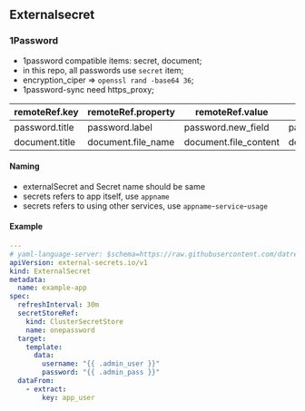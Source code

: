 ## Externalsecret

### 1Password

- 1password compatible items: secret, document;
- in this repo, all passwords use `secret` item;
- encryption_ciper => `openssl rand -base64 36`;
- 1password-sync need https_proxy;

| remoteRef.key  | remoteRef.property | remoteRef.value       | ignored                     |
| -------------- | ------------------ | --------------------- | --------------------------- |
| password.title | password.label     | password.new_field    | password.section/notes/tags |
| document.title | document.file_name | document.file_content | document.section/notes/tags |

#### Naming

- externalSecret and Secret name should be same
- secrets refers to app itself, use `appname`
- secrets refers to using other services, use `appname`-`service`-`usage`

#### Example

```yaml
---
# yaml-language-server: $schema=https://raw.githubusercontent.com/datreeio/CRDs-catalog/main/external-secrets.io/externalsecret_v1.json
apiVersion: external-secrets.io/v1
kind: ExternalSecret
metadata:
  name: example-app
spec:
  refreshInterval: 30m
  secretStoreRef:
    kind: ClusterSecretStore
    name: onepassword
  target:
    template:
      data:
        username: "{{ .admin_user }}"
        password: "{{ .admin_pass }}"
  dataFrom:
    - extract:
        key: app_user
```
